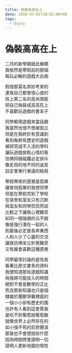 ```yaml
---
title: 偽裝高高在上
date: 2010-03-01T10:01:00+08
tags:
  - Diary
---
```

# 偽裝高高在上

二月的新學期就此展開  
我依然是寒假前的那個  
每玩必輸的遊戲大白痴  
  
假借那莫名其妙考來的  
連我自己都會很心虛的  
班上第二名的高尚頭銜  
把自己偽裝成高高在上  
不喜歡玩遊戲的書呆子  
  
同學都用遊戲來當話題  
我當然也很不想被孤立  
但是在我終於有意識到  
看到每款有歷史的遊戲  
被研究成不入流的學科  
讓玩遊戲放鬆心情的我  
彷彿同極磁鐵必定排斥  
像走目的地不同的迷宮  
註定會漸行漸遠的結局  
  
寒假帶來的感覺是孤單  
讓害怕孤單的我想同學  
但是在寒假完到了學校  
在宿舍和室友只有沉默  
與室友和同學侃侃而談  
比較之下讓我心裡難受  
如同一個強摘的瓜不甜  
像是強行湊在一起的人  
到最後必定是各奔東西  
人和人少了心靈的交流  
讓我彷彿坐立針氈難受  
又有誰會喜歡這種感覺  
  
同學最常討論的是信長  
看著比原文書多的資料  
我便知道那些遊戲知識  
與我將可能投入的時間  
絕對不會是數學的正比  
而且那些知識也只是個  
隸屬於魔獸爭霸裡面的  
一個小小卻有歷史的圖  
也許有人看到這會罵我  
是吃不到葡萄說葡萄酸  
就像世界上必然存在的  
如小強不死的反對聲浪  
那我也不會想說些什麼  
因為時間將會證明一切  
證明人更新地圖的惰性
